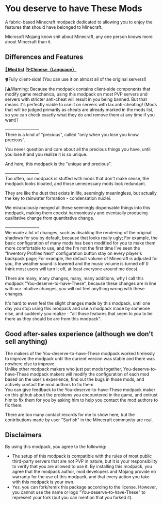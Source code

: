 # You deserve to have These Mods

A fabric-based Minecraft modpack dedicated to allowing you to enjoy the features that should have belonged to Minecraft.  

Microsoft Mojang know shit about Minecraft, any one person knows more about Minecraft than it.  

## Differences and Features

[**📜Mod list**](INCLUDED-MODS.md) |[**✨Chinese（Language）**](README.md)  

🍀Fully client-side! (You can use it on almost all of the original servers!)  

[⚠️Warning: Because the modpack contains client-side components that modify game mechanics, using this modpack on most PVP servers and servers with stricter anti-cheat will result in you being banned. But that means it's perfectly viable to use it on servers with lax anti-cheating! (Mods that will be judged primarily as cheats are already marked in the mods list, so you can check exactly what they do and remove them at any time if you want)]  

————————  
There is a kind of "precious", called "only when you lose you know precious".  

You never question and care about all the precious things you have, until you lose it and you realize it is so unique.  

And here, this modpack is the "unique and precious".  

————————  
Too often, our modpack is stuffed with mods that don't make sense, the modpack looks bloated, and those unnecessary mods look redundant.  

They are like the dust that exists in life, seemingly meaningless, but actually the key to rainwater formation - condensation nuclei.  

We miraculously merged all these seemingly dispensable things into this modpack, making them coexist harmoniously and eventually producing qualitative change from quantitative change.  

————————  
We made a lot of changes, such as disabling the rendering of the original shadows for you by default, because that looks really ugly; For example, the basic configuration of many mods has been modified for you to make them more comfortable to use, and the I'm not the first time I've seen the "Inventory Profiles Next" configuration button stay on every player's backpack page; For example, the default volume of Minecraft is adjusted for you, the weather sound is lowered and the music volume is turned off (I think most users will turn it off, at least everyone around me does).  

There are many, many changes, many, many additions, why I call this modpack "You-deserve-to-have-These", because these changes are in line with our intuitive changes, you will not feel anything wrong with these changes.  

It's hard to even feel the slight changes made by this modpack, until one day you stop using this modpack and use a modpack made by someone else, and suddenly you realize - "all those features that seem to you to be there as they should be are from this modpack".  


## Good after-sales experience (although we don't sell anything)

The makers of the You-deserve-to-have-These modpack worked tirelessly to improve the modpack until the current version was stable and there was nowhere else to improve.  
Unlike other modpack makers who just put mods together, You-deserve-to-have-These modpack makers will modify the configuration of each mod based on the user's experience, find out the bugs in those mods, and actively contact the mod authors to fix them.  
You can give feedback to the You-deserve-to-have-These modpack maker on this github about the problems you encountered in the game, and entrust him to fix them for you by asking him to help you contact the mod authors to fix them.  

There are too many contact records for me to show here, but the contributions made by user "Surfish" in the Minecraft community are real.  

## Disclaimers

By using this modpack, you agree to the following:

* The setup of this modpack is compatible with the rules of most public third-party servers that are not PVP in nature, but it is your responsibility to verify that you are allowed to use it. By installing this modpack, you agree that the modpack author, mod developers and Mojang provide no warranty for the use of this modpack, and that every action you take with this modpack is your own.  
* Yes, you can fork/remix this package according to the license. However, you cannot use the name or logo "You-deserve-to-have-These" to represent your fork (but you can mention that you forked it).
